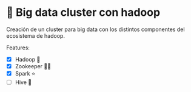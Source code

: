 # 🐘 Big data cluster con hadoop

Creación de un cluster para big data con los distintos componentes del ecosistema de hadoop.

Features:

- [x] Hadoop 🐘
- [x] Zookeeper 👨‍🌾
- [X] Spark ⭐
- [ ] Hive 🐝
